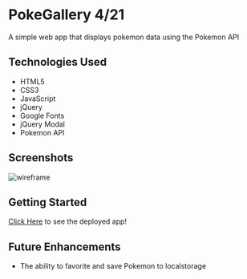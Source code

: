 # PokeGallery 4/21

A simple web app that displays pokemon data using the Pokemon API

## Technologies Used

- HTML5
- CSS3
- JavaScript
- jQuery
- Google Fonts
- jQuery Modal
- Pokemon API

## Screenshots

![wireframe](./imgs/wireframe.png)

## Getting Started

[Click Here](#) to see the deployed app!

## Future Enhancements

- The ability to favorite and save Pokemon to localstorage
